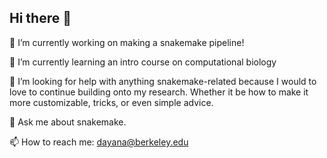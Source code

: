 ## Hi there 👋

🔭 I’m currently working on making a snakemake pipeline!

🌱 I’m currently learning an intro course on computational biology

🤔 I’m looking for help with anything snakemake-related because I would to love to continue building onto my research. Whether it be how to make it more customizable, tricks, or even simple advice.

💬 Ask me about snakemake.

📫 How to reach me: dayana@berkeley.edu
